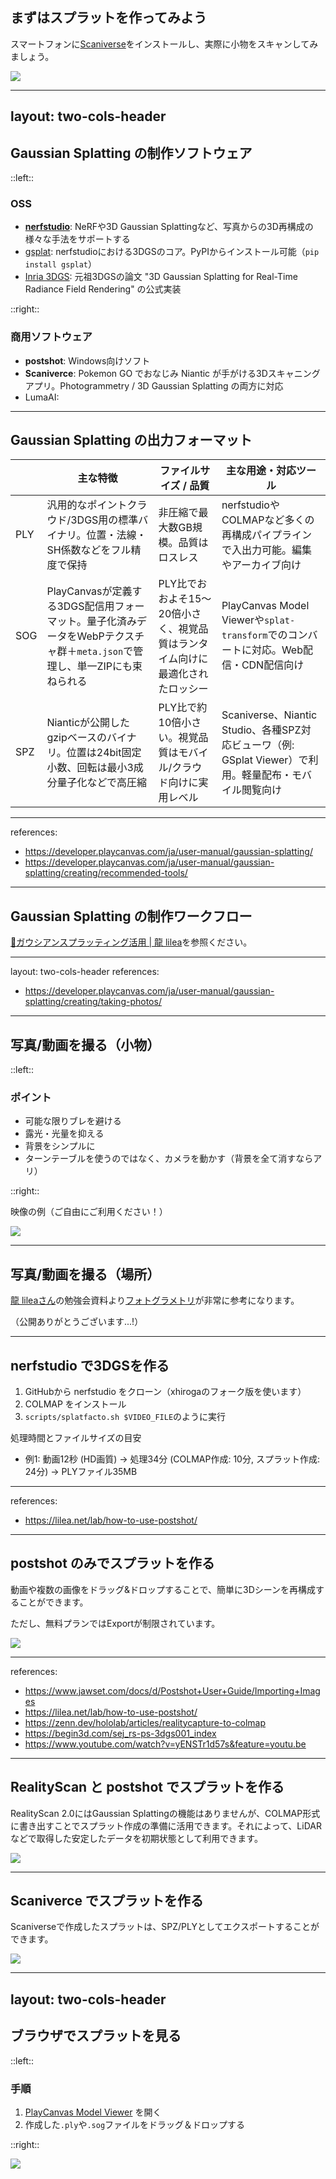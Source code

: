 ## まずはスプラットを作ってみよう

スマートフォンに[Scaniverse](https://scaniverse.com/)をインストールし、実際に小物をスキャンしてみましょう。

<a href="https://www.youtube.com/watch?v=8tyxiiu5EC8" target="_blank"><img class="h-100 place-self-center" src="https://img.youtube.com/vi/8tyxiiu5EC8/maxresdefault.jpg"></a>

---
layout: two-cols-header
---

## Gaussian Splatting の制作ソフトウェア

<p/>

::left::

### OSS

- **[nerfstudio](https://github.com/nerfstudio-project/nerfstudio)**: NeRFや3D Gaussian Splattingなど、写真からの3D再構成の様々な手法をサポートする
- [gsplat](https://github.com/nerfstudio-project/gsplat): nerfstudioにおける3DGSのコア。PyPIからインストール可能（`pip install gsplat`）
- [Inria 3DGS](https://github.com/graphdeco-inria/gaussian-splatting): 元祖3DGSの論文 "3D Gaussian Splatting for Real-Time Radiance Field Rendering" の公式実装

::right::

### 商用ソフトウェア

- **postshot**: Windows向けソフト
- **Scaniverce**: Pokemon GO でおなじみ Niantic が手がける3Dスキャニングアプリ。Photogrammetry / 3D Gaussian Splatting の両方に対応
- LumaAI: 

---

## Gaussian Splatting の出力フォーマット

<p/>

| | 主な特徴 | ファイルサイズ / 品質 | 主な用途・対応ツール |
| --- | --- | --- | --- |
| PLY | 汎用的なポイントクラウド/3DGS用の標準バイナリ。位置・法線・SH係数などをフル精度で保持 | 非圧縮で最大数GB規模。品質はロスレス | nerfstudioやCOLMAPなど多くの再構成パイプラインで入出力可能。編集やアーカイブ向け |
| SOG | PlayCanvasが定義する3DGS配信用フォーマット。量子化済みデータをWebPテクスチャ群＋`meta.json`で管理し、単一ZIPにも束ねられる | PLY比でおおよそ15〜20倍小さく、視覚品質はランタイム向けに最適化されたロッシー | PlayCanvas Model Viewerや`splat-transform`でのコンバートに対応。Web配信・CDN配信向け |
| SPZ | Nianticが公開したgzipベースのバイナリ。位置は24bit固定小数、回転は最小3成分量子化などで高圧縮 | PLY比で約10倍小さい。視覚品質はモバイル/クラウド向けに実用レベル | Scaniverse、Niantic Studio、各種SPZ対応ビューワ（例: GSplat Viewer）で利用。軽量配布・モバイル閲覧向け |

---
references:
- https://developer.playcanvas.com/ja/user-manual/gaussian-splatting/
- https://developer.playcanvas.com/ja/user-manual/gaussian-splatting/creating/recommended-tools/
---

## Gaussian Splatting の制作ワークフロー

[🌈ガウシアンスプラッティング活用 | 龍 lilea](https://zenn.dev/lilealab/books/how-to-photogrammety/viewer/3dgs)を参照ください。

---
layout: two-cols-header
references:
- https://developer.playcanvas.com/ja/user-manual/gaussian-splatting/creating/taking-photos/
---

## 写真/動画を撮る（小物）

<p/>

::left::

### ポイント

- 可能な限りブレを避ける
- 露光・光量を抑える
- 背景をシンプルに
- ターンテーブルを使うのではなく、カメラを動かす（背景を全て消すならアリ）

::right::

映像の例（ご自由にご利用ください！）

<a href="https://www.youtube.com/watch?v=-VFPWplI8Tg" target="_blank"><img class="place-self-center" src="https://img.youtube.com/vi/-VFPWplI8Tg/maxresdefault.jpg"></a>

---

## 写真/動画を撮る（場所）

[龍 lileaさん](https://lilea.net/lab)の勉強会資料より[フォトグラメトリ](https://www.docswell.com/s/lileaLab/KW132X-231004#p13)が非常に参考になります。

（公開ありがとうございます...!）

---

## nerfstudio で3DGSを作る

<p/>

1. GitHubから nerfstudio をクローン（xhirogaのフォーク版を使います）
2. COLMAP をインストール
3. `scripts/splatfacto.sh $VIDEO_FILE`のように実行

<!--
Google ColabでCOLMAPを動作させられなかったので、この手順はお蔵入り...
1. [Create 3DGS with nerfstudio.ipynb](https://colab.research.google.com/drive/1Q-AVVcBZ0bwGVXRqAkGGAAc6UlmJTJEF?usp=sharing) を開く
2. ファイル > ドライブにコピーを保存
3. ノートブックの指示に従って実行
-->

処理時間とファイルサイズの目安

- 例1: 動画12秒 (HD画質) → 処理34分 (COLMAP作成: 10分, スプラット作成: 24分) → PLYファイル35MB

---
references:
- https://lilea.net/lab/how-to-use-postshot/
---

## postshot のみでスプラットを作る

動画や複数の画像をドラッグ&ドロップすることで、簡単に3Dシーンを再構成することができます。

ただし、無料プランではExportが制限されています。

<a href="https://www.youtube.com/watch?v=4UCbM_U9fXQ" target="_blank"><img class="h-80 place-self-center" src="https://img.youtube.com/vi/4UCbM_U9fXQ/maxresdefault.jpg"></a>

---
references:
- https://www.jawset.com/docs/d/Postshot+User+Guide/Importing+Images
- https://lilea.net/lab/how-to-use-postshot/
- https://zenn.dev/hololab/articles/realitycapture-to-colmap
- https://begin3d.com/sej_rs-ps-3dgs001_index
- https://www.youtube.com/watch?v=yENSTr1d57s&feature=youtu.be
---

## RealityScan と postshot でスプラットを作る

RealityScan 2.0にはGaussian Splattingの機能はありませんが、COLMAP形式に書き出すことでスプラット作成の準備に活用できます。それによって、LiDARなどで取得した安定したデータを初期状態として利用できます。

<a href="https://www.youtube.com/watch?v=44GFmICpvb4" target="_blank"><img class="h-80 place-self-center" src="https://img.youtube.com/vi/44GFmICpvb4/maxresdefault.jpg"></a>

---

## Scaniverce でスプラットを作る

Scaniverseで作成したスプラットは、SPZ/PLYとしてエクスポートすることができます。

<a href="https://www.youtube.com/watch?v=cMenWEiXUdw" target="_blank"><img class="h-100 place-self-center" src="https://img.youtube.com/vi/cMenWEiXUdw/maxresdefault.jpg"></a>

---
layout: two-cols-header
---

## ブラウザでスプラットを見る

<p/>

::left::

### 手順

<p/>

1. [PlayCanvas Model Viewer](https://playcanvas.com/viewer) を開く
2. 作成した`.ply`や`.sog`ファイルをドラッグ＆ドロップする

::right::

<a href="https://www.youtube.com/watch?v=Q0FQkWU8aoE" target="_blank"><img class="place-self-center" src="https://img.youtube.com/vi/Q0FQkWU8aoE/maxresdefault.jpg"></a>
